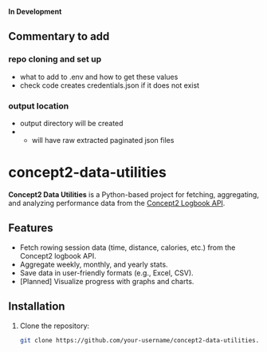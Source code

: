 **In Development**

## Commentary to add
### repo cloning and set up
- what to add to .env and how to get these values
- check code creates credentials.json if it does not exist
### output location
- output directory will be created
- - will have raw extracted paginated json files 


# concept2-data-utilities
**Concept2 Data Utilities** is a Python-based project for fetching, aggregating, and analyzing performance data from the [Concept2 Logbook API](https://log.concept2.com/). 

## Features
- Fetch rowing session data (time, distance, calories, etc.) from the Concept2 logbook API.
- Aggregate weekly, monthly, and yearly stats.
- Save data in user-friendly formats (e.g., Excel, CSV).
- [Planned] Visualize progress with graphs and charts.

## Installation

1. Clone the repository:
   ```bash
   git clone https://github.com/your-username/concept2-data-utilities.git

